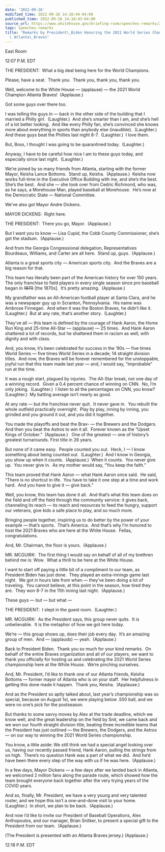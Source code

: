 ```yaml
---
date: '2022-09-26'
modified_time: 2022-09-26 14:18:44-04:00
published_time: 2022-09-26 14:18:43-04:00
source_url: https://www.whitehouse.gov/briefing-room/speeches-remarks/2022/09/26/remarks-by-president-biden-honoring-the-2021-world-series-champions-the-atlanta-braves/
tags: speeches-remarks
title: "Remarks by President\_Biden Honoring the 2021 World Series Champions, the\
  \ Atlanta\_Braves"
---
```

 
East Room

12:07 P.M. EDT  
  
THE PRESIDENT:  What a big deal being here for the World Champions.  
  
Please, have a seat.  Thank you.  Thank you, thank you, thank you.  
  
Well, welcome to the White House — (applause) — the 2021 World Champion
Atlanta Braves!  (Applause.)   
  
Got some guys over there too.  
  
I was telling the guys in — back in the other side of the building that
I married a Philly girl.  (Laughter.)  And she’s smarter than I am, and
she’s hell of a lot better looking.  And like every Philly fan, she’s
convinced she knows more about everything in sports than anybody else
(inaudible).  (Laughter.)  And these guys beat the Phillies last night
8-7.  (Laughter.)  I love them.  
  
But, Boss, I thought I was going to be quarantined today.  (Laughter.)  
  
Anyway, I have to be careful how nice I am to these guys today, and
especially since last night.  (Laughter.)  
  
We’re joined by so many friends from Atlanta, starting with the former
Mayor, Keisha Lance Bottoms.  Stand up, Keisha.  (Applause.)  Keisha now
works full-time in the Executive Office Building with me, and she’s the
best.  She’s the best.  And she — she took over from Cedric Richmond,
who was, as he says, a Morehouse Man, played baseball at Morehouse. 
He’s now at the Democratic State — National Committee.  
  
We’ve also got Mayor Andre Dickens.   
  
MAYOR DICKENS:  Right here.  
  
THE PRESIDENT:  There you go, Mayor.  (Applause.)   
  
But I want you to know — Lisa Cupid, the Cobb County Commissioner, she’s
got the stadium.  (Applause.)   
  
And from the Georgia Congressional delegation, Representatives
Bourdeaux, Williams, and Carter are all here.  Stand up, guys. 
(Applause.)   
  
Atlanta is a great sports city — American sports city.  And the Braves
are a big reason for that.  
  
This team has literally been part of the American history for over 150
years.  The only franchise to field players in every single season since
pro baseball began in <s>1870</s> \[the 1870s\].  It’s pretty amazing. 
(Applause.)   
  
My grandfather was an All-American football player at Santa Clara, and
he was a newspaper guy up in Scranton, Pennsylvania.  His name was
Ambrose Finnegan.  And when it was the Boston Braves, he didn’t like
it.  (Laughter.)  But at any rate, that’s another story.  (Laughter.)  
  
They’ve all — this team is defined by the courage of Hank Aaron, the
Home Run King and 25-time All-Star — (applause) — 25 times.  And Hank
Aaron shattered a lot of records, but he shattered them in racism as
well, with dignity and with class.   
  
And, you know, it’s been celebrated for success in the ‘90s — five times
World Series — five times World Series in a decade; 14 straight division
titles.  And now, the Braves will be forever remembered for the
unstoppable, joyful run that this team made last year — and, I would
say, “improbable” run at the time.   
  
It was a rough start, plagued by injuries.  The All-Star break, not one
day of a winning record.  Given a 0.4 percent chance of winning on CNN. 
No, I’m only joking.  (Laughter.)  I listen to all the percentages on
CNN, you know?  (Laughter.)  My batting average isn’t nearly as good.   
  
At any rate — but the franchise never quit.  It never gave in.  You
rebuilt the whole outfield practically overnight.  Play by play, inning
by inning, you grinded and you ground it out, and you did it together.  
  
You made the playoffs and beat the Brav- — the Brewers and the Dodgers. 
And then you beat the Astros to win it all.  Forever known as the “Upset
Kings of October.”  (Applause.)   One of the greatest — one of history’s
greatest turnarounds. First title in 26 years.  
  
But none of it came easy.  People counted you out.  Heck, I — I know
something about being counted out.  (Laughter.)  And I know in Georgia,
you show up when it counts.  (Applause.)  When it counts.  You never
give up.  You never give in.  As my mother would say, “You keep the
faith.”  
  
This team proved that Hank Aaron — what Hank Aaron once said.  He said,
“There is no shortcut in life.  You have to take it one step at a time
and work hard.  And you have to give it — give back.”  
  
Well, you know, this team has done it all.  And that’s what this team
does on the field and off the field through the community service: it
gives back, channeling its reach — its reach and resources to feed the
hungry, support our veterans, give kids a safe place to play, and so
much more.  
  
Bringing people together, inspiring us to do better by the power of your
example — that’s sports.  That’s America.  And that’s why I’m honored to
host the 2021 Braves who are here at the White House.  Fellas,
congratulations.  
  
And, Mr. Chairman, the floor is yours.  (Applause.)   
  
MR. MCGUIRK:  The first thing I would say on behalf of all of my
brethren behind me is: Wow.  What a thrill to be here at the White
House.

I want to start off paying a little bit of a compliment to our team, as
President Biden has just done.  They played an extra-innings game last
night.  We got in hours late from when — they’ve been doing a lot of
traveling.  You cannot believe, at this point in the season, how tired
they are.  They won 8-7 in the 11th inning last night.  (Applause.)

These guys — but — but what —

THE PRESIDENT:  I slept in the guest room.  (Laughter.)

MR. MCGUIRK:  As the President says, this group never quits.  It is
unbelievable.  It is the metaphor of how we got here today.

We’re — this group shows up, does their job every day.  It’s an amazing
group of men.  And — (applauds) — yeah.  (Applause.)

Back to President Biden.  Thank you so much for your kind remarks.  On
behalf of the entire Braves organization and all of our players, we want
to thank you officially for hosting us and celebrating the 2021 World
Series championship here at the White House.  We’re pinching ourselves.

And, Mr. President, I’d like to thank one of our Atlanta friends, Keisha
Bottoms — former mayor of Atlanta who is on your staff.  Her helpfulness
in getting this done made it happen.  Thank you, Keisha.  (Applause.)

And as the President so aptly talked about, last year’s championship was
so special, because on August 1st, we were playing below .500 ball, and
we were no one’s pick for the postseason.

But thanks to some savvy moves by Alex at the trade deadline, which we
know well, and the great leadership on the field by Snit, we came back
and we won our fourth straight division title, beating three incredible
teams that the President has just outlined — the Brewers, the Dodgers,
and the Astros — on our way to winning the 2021 World Series
championship.

You know, a little aside: We still think we had a special angel looking
over us, having our recently passed friend, Hank Aaron, pulling the
strings from on high.  There’s no question Hank was a part of what we
did.  And he’d have been there every step of the way with us if he was
here.  (Applause.)

In a few days, Mayor Dickens — a few days after we landed back in
Atlanta, we welcomed 2 million fans along the parade route, which showed
how the team brought everyone back together after the very trying years
of the COVID years.

And so, finally, Mr. President, we have a very young and very talented
roster, and we hope this isn’t a one-and-done visit to your home. 
(Laughter.)  In short, we plan to be back.  (Applause.)   
  
And now I’d like to invite our President of Baseball Operations, Alex
Anthopoulos, and our manager, Brian Snitker, to present a special gift
to the President from our team.  (Applause.)

(The President is presented with an Atlanta Braves
jersey.) (Applause.)  
  
12:18 P.M. EDT
